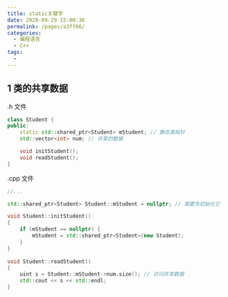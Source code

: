 ```yaml
---
title: static关键字
date: 2020-09-29 15:00:36
permalink: /pages/a3ff66/
categories: 
  - 编程语言
  - C++
tags: 
  - 
---
```

<script>
(function(){
    var bp = document.createElement('script');
    var curProtocol = window.location.protocol.split(':')[0];
    if (curProtocol === 'https'){
   bp.src = 'https://zz.bdstatic.com/linksubmit/push.js';
  }
  else{
  bp.src = 'http://push.zhanzhang.baidu.com/push.js';
  }
    var s = document.getElementsByTagName("script")[0];
    s.parentNode.insertBefore(bp, s);
})();
</script>


## 1 类的共享数据

.h 文件
```cpp
class Student {
public:
    static std::shared_ptr<Student> mStudent; // 静态类指针
    std::vector<int> num; // 共享的数据

    void initStudent();
    void readStudent();
}
```
.cpp 文件
```cpp
//... 

std::shared_ptr<Student> Student::mStudent = nullptr; // 需要先初始化它

void Student::initStudent()
{
    if (mStudent == nullptr) {
        mStudent = std::shared_ptr<Student>(new Student);
    }
}
    
void Student::readStudent()
{
    uint s = Student::mStudent->num.size(); // 访问共享数据
    std::cout << s << std::endl;
}
```
